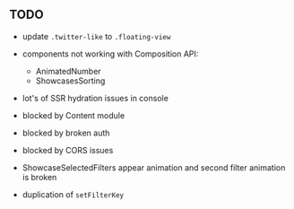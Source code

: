 ## TODO

- update `.twitter-like` to `.floating-view`
- components not working with Composition API:

  - AnimatedNumber
  - ShowcasesSorting

- lot's of SSR hydration issues in console

- blocked by Content module
- blocked by broken auth
- blocked by CORS issues

- ShowcaseSelectedFilters appear animation and second filter animation is broken
- duplication of `setFilterKey`

